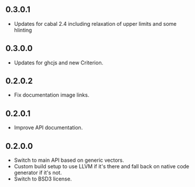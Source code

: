 0.3.0.1
-------
* Updates for cabal 2.4 including relaxation of upper limits and some hlinting

0.3.0.0
-------
* Updates for ghcjs and new Criterion.

0.2.0.2
-------
* Fix documentation image links.

0.2.0.1
-------
* Improve API documentation.

0.2.0.0
-------
* Switch to main API based on generic vectors.
* Custom build setup to use LLVM if it's there and fall back on native
  code generator if it's not.
* Switch to BSD3 license.
